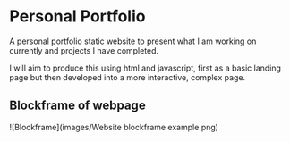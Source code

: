 # Personal Portfolio

A personal portfolio static website to present what I am working on currently and projects I have completed.

I will aim to produce this using html and javascript, first as a basic landing page but then developed into a more interactive, complex page.

## Blockframe of webpage
![Blockframe](images/Website blockframe example.png)
